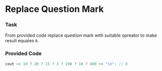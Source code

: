 # Replace Question Mark

### Task

From provided code replace question mark with suitable opreator to make result equales `0`.

### Provided Code 

```cpp
cout << 10 ? 20 ? 15 ? 3 ? 190 ? 10 ? 400 << "\n"; // 0
```